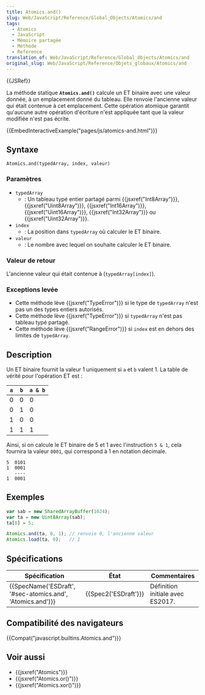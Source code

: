 ```yaml
---
title: Atomics.and()
slug: Web/JavaScript/Reference/Global_Objects/Atomics/and
tags:
  - Atomics
  - JavaScript
  - Mémoire partagée
  - Méthode
  - Reference
translation_of: Web/JavaScript/Reference/Global_Objects/Atomics/and
original_slug: Web/JavaScript/Reference/Objets_globaux/Atomics/and
---
```

{{JSRef}}

La méthode statique **`Atomics.and()`** calcule un ET binaire avec une valeur donnée, à un emplacement donné du tableau. Elle renvoie l'ancienne valeur qui était contenue à cet emplacement. Cette opération atomique garantit qu'aucune autre opération d'écriture n'est appliquée tant que la valeur modifiée n'est pas écrite.

{{EmbedInteractiveExample("pages/js/atomics-and.html")}}

## Syntaxe

    Atomics.and(typedArray, index, valeur)

### Paramètres

- `typedArray`
  - : Un tableau typé entier partagé parmi {{jsxref("Int8Array")}}, {{jsxref("Uint8Array")}}, {{jsxref("Int16Array")}}, {{jsxref("Uint16Array")}}, {{jsxref("Int32Array")}} ou {{jsxref("Uint32Array")}}.
- `index`
  - : La position dans `typedArray` où calculer le ET binaire.
- `valeur`
  - : Le nombre avec lequel on souhaite calculer le ET binaire.

### Valeur de retour

L'ancienne valeur qui était contenue à (`typedArray[index]`).

### Exceptions levée

- Cette méthode lève {{jsxref("TypeError")}} si le type de `typedArray` n'est pas un des types entiers autorisés.
- Cette méthode lève {{jsxref("TypeError")}} si `typedArray` n'est pas tableau typé partagé.
- Cette méthode lève {{jsxref("RangeError")}} si `index` est en dehors des limites de `typedArray`.

## Description

Un ET binaire fournit la valeur 1 uniquement si `a` et `b` valent 1. La table de vérité pour l'opération ET est :

| `a` | `b` | `a & b` |
| --- | --- | ------- |
| 0   | 0   | 0       |
| 0   | 1   | 0       |
| 1   | 0   | 0       |
| 1   | 1   | 1       |

Ainsi, si on calcule le ET binaire de 5 et 1 avec l'instruction `5 & 1`, cela fournira la valeur `0001`, qui correspond à 1 en notation décimale.

    5  0101
    1  0001
       ----
    1  0001

## Exemples

```js
var sab = new SharedArrayBuffer(1024);
var ta = new Uint8Array(sab);
ta[0] = 5;

Atomics.and(ta, 0, 1); // renvoie 0, l'ancienne valeur
Atomics.load(ta, 0);   // 1
```

## Spécifications

| Spécification                                                                | État                         | Commentaires                     |
| ---------------------------------------------------------------------------- | ---------------------------- | -------------------------------- |
| {{SpecName('ESDraft', '#sec-atomics.and', 'Atomics.and')}} | {{Spec2('ESDraft')}} | Définition initiale avec ES2017. |

## Compatibilité des navigateurs

{{Compat("javascript.builtins.Atomics.and")}}

## Voir aussi

- {{jsxref("Atomics")}}
- {{jsxref("Atomics.or()")}}
- {{jsxref("Atomics.xor()")}}
